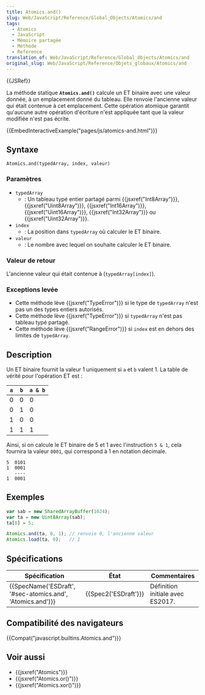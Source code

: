 ```yaml
---
title: Atomics.and()
slug: Web/JavaScript/Reference/Global_Objects/Atomics/and
tags:
  - Atomics
  - JavaScript
  - Mémoire partagée
  - Méthode
  - Reference
translation_of: Web/JavaScript/Reference/Global_Objects/Atomics/and
original_slug: Web/JavaScript/Reference/Objets_globaux/Atomics/and
---
```

{{JSRef}}

La méthode statique **`Atomics.and()`** calcule un ET binaire avec une valeur donnée, à un emplacement donné du tableau. Elle renvoie l'ancienne valeur qui était contenue à cet emplacement. Cette opération atomique garantit qu'aucune autre opération d'écriture n'est appliquée tant que la valeur modifiée n'est pas écrite.

{{EmbedInteractiveExample("pages/js/atomics-and.html")}}

## Syntaxe

    Atomics.and(typedArray, index, valeur)

### Paramètres

- `typedArray`
  - : Un tableau typé entier partagé parmi {{jsxref("Int8Array")}}, {{jsxref("Uint8Array")}}, {{jsxref("Int16Array")}}, {{jsxref("Uint16Array")}}, {{jsxref("Int32Array")}} ou {{jsxref("Uint32Array")}}.
- `index`
  - : La position dans `typedArray` où calculer le ET binaire.
- `valeur`
  - : Le nombre avec lequel on souhaite calculer le ET binaire.

### Valeur de retour

L'ancienne valeur qui était contenue à (`typedArray[index]`).

### Exceptions levée

- Cette méthode lève {{jsxref("TypeError")}} si le type de `typedArray` n'est pas un des types entiers autorisés.
- Cette méthode lève {{jsxref("TypeError")}} si `typedArray` n'est pas tableau typé partagé.
- Cette méthode lève {{jsxref("RangeError")}} si `index` est en dehors des limites de `typedArray`.

## Description

Un ET binaire fournit la valeur 1 uniquement si `a` et `b` valent 1. La table de vérité pour l'opération ET est :

| `a` | `b` | `a & b` |
| --- | --- | ------- |
| 0   | 0   | 0       |
| 0   | 1   | 0       |
| 1   | 0   | 0       |
| 1   | 1   | 1       |

Ainsi, si on calcule le ET binaire de 5 et 1 avec l'instruction `5 & 1`, cela fournira la valeur `0001`, qui correspond à 1 en notation décimale.

    5  0101
    1  0001
       ----
    1  0001

## Exemples

```js
var sab = new SharedArrayBuffer(1024);
var ta = new Uint8Array(sab);
ta[0] = 5;

Atomics.and(ta, 0, 1); // renvoie 0, l'ancienne valeur
Atomics.load(ta, 0);   // 1
```

## Spécifications

| Spécification                                                                | État                         | Commentaires                     |
| ---------------------------------------------------------------------------- | ---------------------------- | -------------------------------- |
| {{SpecName('ESDraft', '#sec-atomics.and', 'Atomics.and')}} | {{Spec2('ESDraft')}} | Définition initiale avec ES2017. |

## Compatibilité des navigateurs

{{Compat("javascript.builtins.Atomics.and")}}

## Voir aussi

- {{jsxref("Atomics")}}
- {{jsxref("Atomics.or()")}}
- {{jsxref("Atomics.xor()")}}
